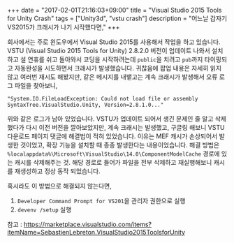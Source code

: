 +++
date = "2017-02-01T21:16:03+09:00"
title = "Visual Studio 2015 Tools for Unity Crash"
tags = ["Unity3d", "vstu crash"]
description = "어느날 갑자기 VS2015가 크래시가 나기 시작했다면,"
+++

회사에서는 주로 윈도우에서 Visual Studio 2015를 사용해서 작업을 하고 있습니다. VSTU (Visual Studio 2015 Tools for Unity) 2.8.2.0 버전이 업데이트 나와서 설치하고 설 연휴를 쉬고 돌아와서 코딩을 시작하려는데 `public`을 치려고 `pub`까지 타이핑되고 자동완성을 시도하면서 크래시가 발생했습니다. 귀찮음에 팝업 내용은 자세히 읽지 않고 여러번 재시도 해봤지만, 같은 메시지를 내뱉고는 계속 크래시가 발생해서 오류 로그 파일을 찾아보니,

```
"System.IO.FileLoadException: Could not load file or assembly SyntaxTree.VisualStudio.Unity, Version=2.8.1.0..."
```

위와 같은 로그가 남아 있었습니다. VSTU가 업데이트 되어서 생긴 문제인 줄 알고 삭제했다가 다시 이전 버전을 깔아보았지만, 계속 크래시는 발생했고, 구글링 해보니 VSTU 다운로드 페이지 댓글에 해결법이 적혀 있었습니다. 이유는 MEF 캐시가 손상되어서 발생한 것이었고, 확장 기능을 설치할 때 종종 발생한다는 내용이었습니다. 해결 방법은 `%localappdata%\Microsoft\VisualStudio\14.0\ComponentModelCache` 경로에 있는 캐시를 삭제해주는 것. 해당 경로로 들어가 파일을 전부 삭제하고 재실행해보니 캐시를 재생성하고 정상 동작 되었습니다.

혹시라도 이 방법으로 해결되지 않는다면,

1. `Developer Command Prompt for VS201`을 관리자 권한으로 실행
2. `devenv /setup` 실행

참고 : https://marketplace.visualstudio.com/items?itemName=SebastienLebreton.VisualStudio2015ToolsforUnity